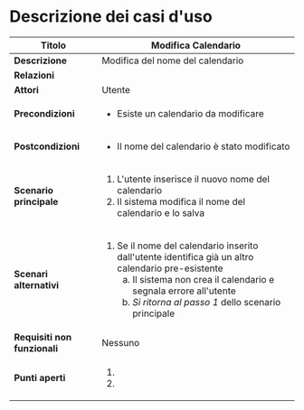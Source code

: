 Descrizione dei casi d'uso
===

Titolo | Modifica Calendario
--- | ---
**Descrizione** | Modifica del nome del calendario
**Relazioni** | 
**Attori** | Utente
**Precondizioni** | <ul><li>Esiste un calendario da modificare</li></ul>
**Postcondizioni** | <ul><li>Il nome del calendario è stato modificato</li></ul>
**Scenario principale** | <ol><li>L'utente inserisce il nuovo nome del calendario</li> <li>Il sistema modifica il nome del calendario e lo salva</li></ol>
**Scenari alternativi** | <ol start="1"><li>Se il nome del calendario inserito dall'utente identifica già un altro calendario pre-esistente<ol type="a"><li>Il sistema non crea il calendario e segnala errore all'utente</li> <li>*Si ritorna al passo 1* dello scenario principale</li></ol></li></ol>
**Requisiti non funzionali** | Nessuno
**Punti aperti** | <ol><li></li> <li></li></ol>

